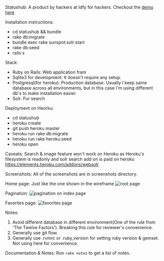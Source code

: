 Statushub: A product by hackers at Idfy for hackers. Checkout the [demo here](https://immense-cove-8413.herokuapp.com/)

Installation instructions:

* cd statushub && bundle
* rake db:migrate
* bundle exec rake sunspot:solr:start
* rake db:seed
* rails s

Stack:

* Ruby on Rails: Web application fram
* Sqlite3 for development: It doesn't require any setup.
* Postgresql(for heroku): Production database. Usually I keep same database across all environments, but in this case I'm using different db's to make installation easier.
* Solr: For search

Deployment on Heorku:

* cd statushub
* heroku create
* git push heroku master
* heroku run rake db:migrate
* heroku run rake heroku:seed
* heroku open

Caveats: Search & image feature won't work on Heroku as Heroku's filesystem is readonly and solr search add on is paid on heroku https://elements.heroku.com/addons/websolr

Screenshots:
All of the screenshots are in screenshots directory.

Home page: Just like the one shown in the wireframe
![root page](https://www.dropbox.com/s/kapm5e064yk4phi/Screenshot%202015-11-22%2020.40.32.png?dl=0)

Pagination:
![pagination on index page](https://www.dropbox.com/s/syhobazxa0gt8dx/Screenshot%202015-11-22%2020.43.03.png?dl=0)

Favorites page:
![favorites page](https://www.dropbox.com/s/vmk1gbvevo4k81c/Screenshot%202015-11-22%2020.44.05.png?dl=0)

Notes:

1. Avoid different database in different environment(One of the rule from 'The Twelve Factors'). Breaking this rule for reviewer's convenience.
2. Generally use git flow.
3. Generally use .rvmrc or .ruby_version for setting ruby version & gemset. Not using here for convenience.

Documentation & Notes: Run `rake notes` to get a list of notes.
